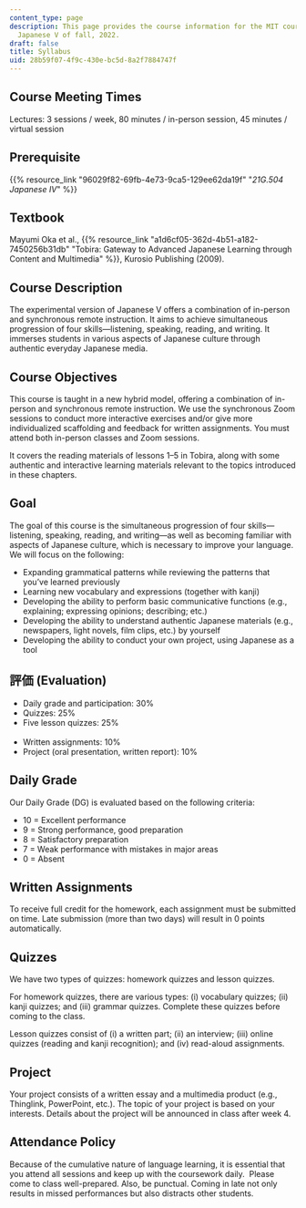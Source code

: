 ```yaml
---
content_type: page
description: This page provides the course information for the MIT course 21G.S55
  Japanese V of fall, 2022.
draft: false
title: Syllabus
uid: 28b59f07-4f9c-430e-bc5d-8a2f7884747f
---
```

## Course Meeting Times

Lectures: 3 sessions / week, 80 minutes / in-person session, 45 minutes / virtual session

## Prerequisite

{{% resource_link "96029f82-69fb-4e73-9ca5-129ee62da19f" "*21G.504 Japanese IV*" %}}

## Textbook

Mayumi Oka et al., {{% resource_link "a1d6cf05-362d-4b51-a182-7450256b31db" "Tobira: Gateway to Advanced Japanese Learning through Content and Multimedia" %}}, Kurosio Publishing (2009).

## Course Description

The experimental version of Japanese V offers a combination of in-person and synchronous remote instruction. It aims to achieve simultaneous progression of four skills—listening, speaking, reading, and writing. It immerses students in various aspects of Japanese culture through authentic everyday Japanese media.

## Course Objectives

This course is taught in a new hybrid model, offering a combination of in-person and synchronous remote instruction. We use the synchronous Zoom sessions to conduct more interactive exercises and/or give more individualized scaffolding and feedback for written assignments. You must attend both in-person classes and Zoom sessions.  

It covers the reading materials of lessons 1–5 in Tobira, along with some authentic and interactive learning materials relevant to the topics introduced in these chapters.

## Goal

The goal of this course is the simultaneous progression of four skills—listening, speaking, reading, and writing—as well as becoming familiar with aspects of Japanese culture, which is necessary to improve your language. We will focus on the following:

- Expanding grammatical patterns while reviewing the patterns that you’ve learned previously
- Learning new vocabulary and expressions (together with kanji)
- Developing the ability to perform basic communicative functions (e.g., explaining; expressing opinions; describing; etc.)
- Developing the ability to understand authentic Japanese materials (e.g., newspapers, light novels, film clips, etc.) by yourself
- Developing the ability to conduct your own project, using Japanese as a tool        

## 評価 (Evaluation)

- Daily grade and participation: 30%
- Quizzes: 25%
- Five lesson quizzes: 25%                                                                                               
- Written assignments: 10%
- Project (oral presentation, written report): 10%

## Daily Grade

Our Daily Grade (DG) is evaluated based on the following criteria:

- 10 = Excellent performance
- 9 = Strong performance, good preparation
- 8 = Satisfactory preparation
- 7 = Weak performance with mistakes in major areas
- 0 = Absent

## Written Assignments

To receive full credit for the homework, each assignment must be submitted on time. Late submission (more than two days) will result in 0 points automatically.

## Quizzes

We have two types of quizzes: homework quizzes and lesson quizzes.

For homework quizzes, there are various types: (i) vocabulary quizzes; (ii) kanji quizzes; and (iii) grammar quizzes. Complete these quizzes before coming to the class.

Lesson quizzes consist of (i) a written part; (ii) an interview; (iii) online quizzes (reading and kanji recognition); and (iv) read-aloud assignments.

## Project

Your project consists of a written essay and a multimedia product (e.g., Thinglink, PowerPoint, etc.). The topic of your project is based on your interests. Details about the project will be announced in class after week 4.

## Attendance Policy

Because of the cumulative nature of language learning, it is essential that you attend all sessions and keep up with the coursework daily.  Please come to class well-prepared. Also, be punctual. Coming in late not only results in missed performances but also distracts other students.